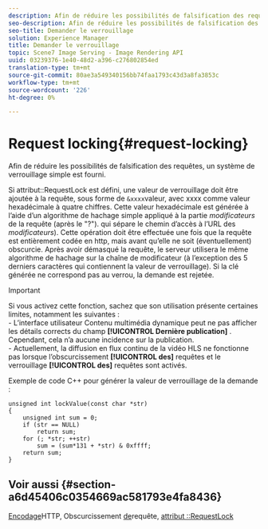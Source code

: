 ```yaml
---
description: Afin de réduire les possibilités de falsification des requêtes, un système de verrouillage simple est fourni.
seo-description: Afin de réduire les possibilités de falsification des requêtes, un système de verrouillage simple est fourni.
seo-title: Demander le verrouillage
solution: Experience Manager
title: Demander le verrouillage
topic: Scene7 Image Serving - Image Rendering API
uuid: 03239376-1e40-48d2-a396-c276802854ed
translation-type: tm+mt
source-git-commit: 80ae3a549340156bb74faa1793c43d3a8fa3853c
workflow-type: tm+mt
source-wordcount: '226'
ht-degree: 0%

---
```



# Request locking{#request-locking}

Afin de réduire les possibilités de falsification des requêtes, un système de verrouillage simple est fourni.

Si attribut::RequestLock est défini, une valeur de verrouillage doit être ajoutée à la requête, sous forme de `&xxxx`valeur, avec xxxx comme valeur hexadécimale à quatre chiffres. Cette valeur hexadécimale est générée à l’aide d’un algorithme de hachage simple appliqué à la partie *modificateurs* de la requête (après le &quot;?&quot;). qui sépare le chemin d’accès à l’URL des *modificateurs*). Cette opération doit être effectuée une fois que la requête est entièrement codée en http, mais avant qu’elle ne soit (éventuellement) obscurcie. Après avoir démasqué la requête, le serveur utilisera le même algorithme de hachage sur la chaîne de modificateur (à l’exception des 5 derniers caractères qui contiennent la valeur de verrouillage). Si la clé générée ne correspond pas au verrou, la demande est rejetée.

>[!IMPORTANT]
>
>Si vous activez cette fonction, sachez que son utilisation présente certaines limites, notamment les suivantes :<br>- L’interface utilisateur Contenu multimédia dynamique peut ne pas afficher les détails corrects du champ **[!UICONTROL Dernière publication]** . Cependant, cela n’a aucune incidence sur la publication.<br>- Actuellement, la diffusion en flux continu de la vidéo HLS ne fonctionne pas lorsque l’obscurcissement **[!UICONTROL des]** requêtes et le verrouillage **[!UICONTROL des]** requêtes sont activés.

Exemple de code C++ pour générer la valeur de verrouillage de la demande :

```
unsigned int lockValue(const char *str) 
{ 
    unsigned int sum = 0; 
    if (str == NULL) 
        return sum; 
    for (; *str; ++str) 
        sum = (sum*131 + *str) & 0xffff; 
    return sum; 
} 
```

## Voir aussi {#section-a6d45406c0354669ac581793e4fa8436}

[Encodage](../../../../../is-api/http-ref/image-serving-api-ref/c-http-protocol-reference/c-syntax-and-features/r-http-encoding.md#reference-bb34dd13f316462695448acfa8f92df7)HTTP, Obscurcissement [de](../../../../../is-api/http-ref/image-serving-api-ref/c-http-protocol-reference/c-syntax-and-features/r-request-obfuscation.md#reference-895f65d6796c43bb9bad21a676ed714d)requête, [attribut ::RequestLock](../../../../../is-api/image-catalog/image-serving-api-ref/c-image-catalog-reference/c-attributes-reference/r-requestlock.md#reference-8bbe2f581be847d3b9fa123e8e5e94b0)
